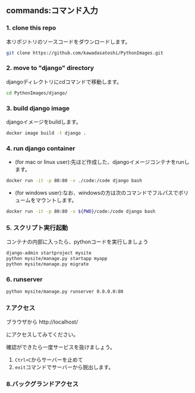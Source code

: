 

## commands:コマンド入力


### 1. clone this repo

本リポジトリのソースコードをダウンロードします。

```sh
git clone https://github.com/kawadasatoshi/PythonImages.git
```


### 2. move to "django" directory

djangoディレクトリにcdコマンドで移動します。

```sh
cd PythonImages/django/
```


### 3. build django image

djangoイメージをbuildします。

```sh
docker image build -t django .
```


### 4. run django container

- (for mac or linux user):先ほど作成した、djangoイメージコンテナをrunします。

```sh
docker run -it -p 80:80 -v ./code:/code django bash
```

- (for windows user):なお、windowsの方は次のコマンドでフルパスでボリュームをマウントします。

```sh
docker run -it -p 80:80 -v ${PWD}/code:/code django bash
```


### 5. スクリプト実行起動

コンテナの内部に入ったら、pythonコードを実行しましょう

```sh
django-admin startproject mysite
python mysite/manage.py startapp myapp
python mysite/manage.py migrate
```


### 6. runserver

```sh
python mysite/manage.py runserver 0.0.0.0:80
```


### 7.アクセス

ブラウザから http://localhost/

にアクセスしてみてください。

確認ができたら一度サービスを抜けましょう。

1. `Ctrl+C`からサーバーを止めて
2. `exit`コマンドでサーバーから脱出します。


### 8.バックグランドアクセス




